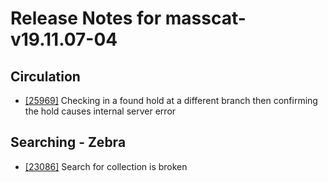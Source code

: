 
# Release Notes for masscat-v19.11.07-04

## Circulation

- [[25969]](http://bugs.koha-community.org/bugzilla3/show_bug.cgi?id=25969) Checking in a found hold at a different branch then confirming the hold causes internal server error

## Searching - Zebra

- [[23086]](http://bugs.koha-community.org/bugzilla3/show_bug.cgi?id=23086) Search for collection is broken


